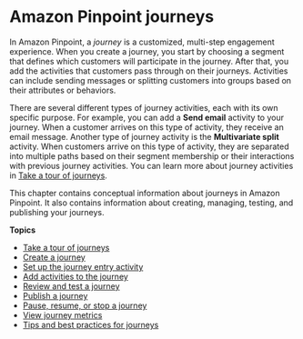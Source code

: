 # Amazon Pinpoint journeys<a name="journeys"></a>

In Amazon Pinpoint, a *journey* is a customized, multi\-step engagement experience\. When you create a journey, you start by choosing a segment that defines which customers will participate in the journey\. After that, you add the activities that customers pass through on their journeys\. Activities can include sending messages or splitting customers into groups based on their attributes or behaviors\.

There are several different types of journey activities, each with its own specific purpose\. For example, you can add a **Send email** activity to your journey\. When a customer arrives on this type of activity, they receive an email message\. Another type of journey activity is the **Multivariate split** activity\. When customers arrive on this type of activity, they are separated into multiple paths based on their segment membership or their interactions with previous journey activities\. You can learn more about journey activities in [Take a tour of journeys](journeys-tour.md)\.

This chapter contains conceptual information about journeys in Amazon Pinpoint\. It also contains information about creating, managing, testing, and publishing your journeys\.

**Topics**
+ [Take a tour of journeys](journeys-tour.md)
+ [Create a journey](journeys-create.md)
+ [Set up the journey entry activity](journeys-entry-activity.md)
+ [Add activities to the journey](journeys-add-activities.md)
+ [Review and test a journey](journeys-review-test.md)
+ [Publish a journey](journeys-publish.md)
+ [Pause, resume, or stop a journey](journeys-pause-stop.md)
+ [View journey metrics](journeys-metrics.md)
+ [Tips and best practices for journeys](journeys-best-practices.md)
